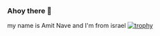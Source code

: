 ### Ahoy there 👋
my name is Amit Nave and I'm from israel
[![trophy](https://github-profile-trophy.vercel.app/?username=AmiterCodes&theme=dracula)](https://github.com/ryo-ma/github-profile-trophy)



<!--
**AmiterCodes/AmiterCodes** is a ✨ _special_ ✨ repository because its `README.md` (this file) appears on your GitHub profile.

Here are some ideas to get you started:

- 🔭 I’m currently working on ...
- 🌱 I’m currently learning ...
- 👯 I’m looking to collaborate on ...
- 🤔 I’m looking for help with ...
- 💬 Ask me about ...
- 📫 How to reach me: ...
- 😄 Pronouns: ...
- ⚡ Fun fact: ...
-->

